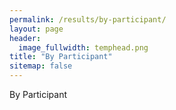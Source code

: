 ```yaml
---
permalink: /results/by-participant/
layout: page
header:
  image_fullwidth: temphead.png
title: "By Participant"
sitemap: false
---
```


By Participant